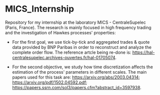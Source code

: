 # MICS_Internship
Repository for my internship at the laboratory MICS - CentraleSupelec (Paris, France). The research is mainly focused in high frequency trading and the investigation of Hawkes processes' properties:

- For the first goal, we use tick-by-tick and aggregated trades & quote data provided by BNP Paribas in order to reconstruct and analyze the complete order flow. The reference artcle being re-done is:
https://hal-centralesupelec.archives-ouvertes.fr/hal-01705074.

- For the second objective, we study how time discretization affects the estimation of the process' parameters in different scales. The main papers used for this task are: 
https://arxiv.org/abs/2003.04314;
https://arxiv.org/pdf/1502.04592.pdf;
https://papers.ssrn.com/sol3/papers.cfm?abstract_id=3597938.




